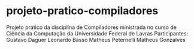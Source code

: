 # projeto-pratico-compiladores
Projeto prático da disciplina de Compiladores ministrada no curso de Ciência da Computação da Universidade Federal de Lavras
Participantes:
  Gustavo Daguer
  Leonardo Basso
  Matheus Peternelli
  Matheus Gonzalves
